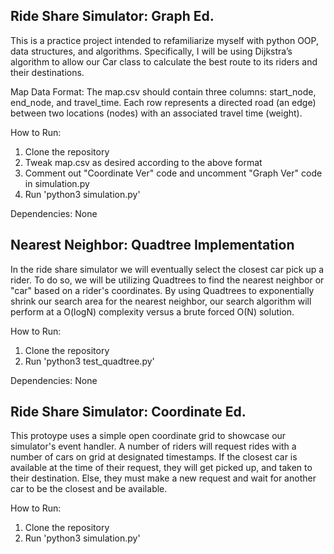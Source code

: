 Ride Share Simulator: Graph Ed.
---------------------

This is a practice project intended to refamiliarize myself with python OOP, data structures, and algorithms.
Specifically, I will be using Dijkstra’s algorithm to allow our Car class to calculate the best route to its riders and their destinations.

Map Data Format: The map.csv should contain three columns: start_node, end_node, and travel_time. Each row represents a directed road (an edge) between two locations (nodes) with an associated travel time (weight).

How to Run:
1) Clone the repository
2) Tweak map.csv as desired according to the above format
3) Comment out "Coordinate Ver" code and uncomment "Graph Ver" code in simulation.py
4) Run 'python3 simulation.py'

Dependencies: None

Nearest Neighbor: Quadtree Implementation
------------------------------------------
In the ride share simulator we will eventually select the closest car pick up a rider.
To do so, we will be utilizing Quadtrees to find the nearest neighbor or "car" based on a rider's coordinates.
By using Quadtrees to exponentially shrink our search area for the nearest neighbor, our search algorithm will perform at a O(logN) complexity versus a brute forced O(N) solution.

How to Run:
1) Clone the repository
3) Run 'python3 test_quadtree.py'

Dependencies: None

Ride Share Simulator: Coordinate Ed.
---------------------

This protoype uses a simple open coordinate grid to showcase our simulator's event handler.
A number of riders will request rides with a number of cars on grid at designated timestamps.
If the closest car is available at the time of their request, they will get picked up, and taken to their destination.
Else, they must make a new request and wait for another car to be the closest and be available.

How to Run:
1) Clone the repository
4) Run 'python3 simulation.py'

